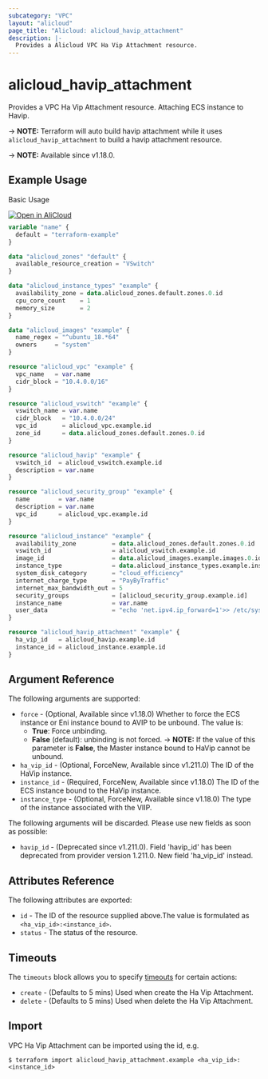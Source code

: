 ```yaml
---
subcategory: "VPC"
layout: "alicloud"
page_title: "Alicloud: alicloud_havip_attachment"
description: |-
  Provides a Alicloud VPC Ha Vip Attachment resource.
---
```


# alicloud_havip_attachment

Provides a VPC Ha Vip Attachment resource. Attaching ECS instance to Havip.

-> **NOTE:** Terraform will auto build havip attachment while it uses `alicloud_havip_attachment` to build a havip attachment resource.

-> **NOTE:** Available since v1.18.0.

## Example Usage

Basic Usage

<div style="display: block;margin-bottom: 40px;"><div class="oics-button" style="float: right;position: absolute;margin-bottom: 10px;">
  <a href="https://api.aliyun.com/api-tools/terraform?resource=alicloud_havip_attachment&exampleId=cecc4d2a-58ce-bba9-6f2f-e03b832212d0d331f5e3&activeTab=example&spm=docs.r.havip_attachment.0.cecc4d2a58&intl_lang=EN_US" target="_blank">
    <img alt="Open in AliCloud" src="https://img.alicdn.com/imgextra/i1/O1CN01hjjqXv1uYUlY56FyX_!!6000000006049-55-tps-254-36.svg" style="max-height: 44px; max-width: 100%;">
  </a>
</div></div>

```terraform
variable "name" {
  default = "terraform-example"
}

data "alicloud_zones" "default" {
  available_resource_creation = "VSwitch"
}

data "alicloud_instance_types" "example" {
  availability_zone = data.alicloud_zones.default.zones.0.id
  cpu_core_count    = 1
  memory_size       = 2
}

data "alicloud_images" "example" {
  name_regex = "^ubuntu_18.*64"
  owners     = "system"
}

resource "alicloud_vpc" "example" {
  vpc_name   = var.name
  cidr_block = "10.4.0.0/16"
}

resource "alicloud_vswitch" "example" {
  vswitch_name = var.name
  cidr_block   = "10.4.0.0/24"
  vpc_id       = alicloud_vpc.example.id
  zone_id      = data.alicloud_zones.default.zones.0.id
}

resource "alicloud_havip" "example" {
  vswitch_id  = alicloud_vswitch.example.id
  description = var.name
}

resource "alicloud_security_group" "example" {
  name        = var.name
  description = var.name
  vpc_id      = alicloud_vpc.example.id
}

resource "alicloud_instance" "example" {
  availability_zone          = data.alicloud_zones.default.zones.0.id
  vswitch_id                 = alicloud_vswitch.example.id
  image_id                   = data.alicloud_images.example.images.0.id
  instance_type              = data.alicloud_instance_types.example.instance_types.0.id
  system_disk_category       = "cloud_efficiency"
  internet_charge_type       = "PayByTraffic"
  internet_max_bandwidth_out = 5
  security_groups            = [alicloud_security_group.example.id]
  instance_name              = var.name
  user_data                  = "echo 'net.ipv4.ip_forward=1'>> /etc/sysctl.conf"
}

resource "alicloud_havip_attachment" "example" {
  ha_vip_id   = alicloud_havip.example.id
  instance_id = alicloud_instance.example.id
}
```

## Argument Reference

The following arguments are supported:
* `force` - (Optional, Available since v1.18.0) Whether to force the ECS instance or Eni instance bound to AVIP to be unbound. The value is:
  - **True**: Force unbinding.
  - **False** (default): unbinding is not forced.
-> **NOTE:**  If the value of this parameter is **False**, the Master instance bound to HaVip cannot be unbound.
* `ha_vip_id` - (Optional, ForceNew, Available since v1.211.0) The ID of the HaVip instance.
* `instance_id` - (Required, ForceNew, Available since v1.18.0) The ID of the ECS instance bound to the HaVip instance.
* `instance_type` - (Optional, ForceNew, Available since v1.18.0) The type of the instance associated with the VIIP.

The following arguments will be discarded. Please use new fields as soon as possible:
* `havip_id` - (Deprecated since v1.211.0). Field 'havip_id' has been deprecated from provider version 1.211.0. New field 'ha_vip_id' instead.

## Attributes Reference

The following attributes are exported:
* `id` - The ID of the resource supplied above.The value is formulated as `<ha_vip_id>:<instance_id>`.
* `status` - The status of the resource.

## Timeouts

The `timeouts` block allows you to specify [timeouts](https://www.terraform.io/docs/configuration-0-11/resources.html#timeouts) for certain actions:
* `create` - (Defaults to 5 mins) Used when create the Ha Vip Attachment.
* `delete` - (Defaults to 5 mins) Used when delete the Ha Vip Attachment.

## Import

VPC Ha Vip Attachment can be imported using the id, e.g.

```shell
$ terraform import alicloud_havip_attachment.example <ha_vip_id>:<instance_id>
```